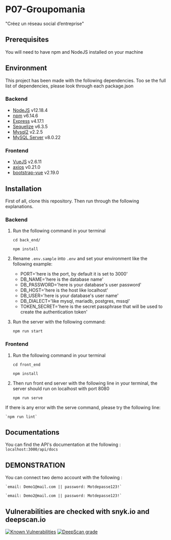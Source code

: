 # P07-Groupomania
"Créez un réseau social d’entreprise"

## Prerequisites ##
You will need to have npm and NodeJS installed on your machine

## Environment ##
This project has been made with the following dependencies. 
Too se the full list of dependencies, please look through each package.json

### Backend ###
* [NodeJS](https://nodejs.org/en/) v12.18.4
* [npm](https://www.npmjs.com/) v6.14.6
* [Express](https://expressjs.com/fr/) v4.17.1
* [Sequelize](https://sequelize.org/master/) v6.3.5
* [Mysql2](https://www.npmjs.com/package/mysql2) v2.2.5
* [MySQL Server](https://www.mysql.com/fr/) v8.0.22

### Frontend ###
* [VueJS](https://vuejs.org/) v2.6.11
* [axios](https://www.mysql.com/fr/) v0.21.0
* [bootstrap-vue](https://www.mysql.com/fr/) v2.19.0

## Installation ##
First of all, clone this repository. Then run through the following explanations.
### Backend ###
1. Run the following command in your terminal

    `cd back_end/`
    
    `npm install`

2. Rename `.env.sample` into `.env` and set your environment like the following example:

    * PORT='here is the port, by default it is set to 3000'
    * DB_NAME='here is the database name'
    * DB_PASSWORD='here is your database's user password'
    * DB_HOST='here is the host like localhost'
    * DB_USER='here is your database's user name'
    * DB_DIALECT='like mysql, mariadb, postgres, mssql'
    * TOKEN_SECRET='here is the secret passphrase that will be used to create the authentication token'

3. Run the server with the following command:

    `npm run start `

### Frontend ###
1. Run the following command in your terminal

    `cd front_end`
    
    `npm install`

2. Then run front end server with the following line in your terminal, the server should run on localhost with port 8080

    `npm run serve`

If there is any error with the serve command, please try the following line:

    `npm run lint`

## Documentations ##
You can find the API's documentation at the following : 
`localhost:3000/api/docs`


## DEMONSTRATION ##
You can connect two demo account with the following : 
    
    `email: Demo1@mail.com || password: Motdepasse123!` 
    
    `email: Demo2@mail.com || password: Motdepasse123!`

## Vulnerabilities are checked with snyk.io and deepscan.io ##
[![Known Vulnerabilities](https://snyk.io/test/github/dimitriobin/P07-Groupomania/badge.svg?targetFile=back_end/package.json)](https://snyk.io/test/github/dimitriobin/P07-Groupomania?targetFile=back_end/package.json)
[![DeepScan grade](https://deepscan.io/api/teams/11502/projects/14691/branches/278093/badge/grade.svg)](https://deepscan.io/dashboard#view=project&tid=11502&pid=14691&bid=278093)
